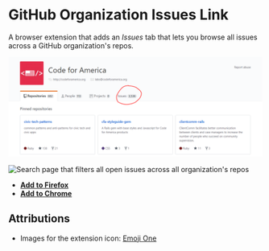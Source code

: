 # GitHub Organization Issues Link

A browser extension that adds an *Issues* tab that lets you browse all issues across a GitHub organization's repos.

![An example of an Issues link added to a GitHub organization's page](images/github-org-issues.png)

![Search page that filters all open issues across all organization's repos](images/github-org-issues-link.png.png)

- [**Add to Firefox**](https://addons.mozilla.org/en-US/firefox/addon/github-org-issues-link/)
- [**Add to Chrome**](https://chrome.google.com/webstore/detail/github-organization-issue/apjhcnanjlebginfefonhmnammmmplma)

## Attributions

- Images for the extension icon: [Emoji One](https://www.emojione.com/)
